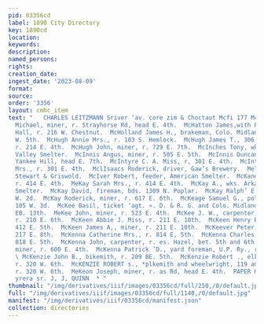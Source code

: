 ```yaml
---
pid: 03356cd
label: 1890 City Directory
key: 1890cd
location: 
keywords: 
description: 
named_persons: 
rights: 
creation_date: 
ingest_date: '2023-08-09'
format: 
source: 
order: '3356'
layout: cmhc_item
text: "   CHARLES LEITZMANN Sriver ‘av. core zim & Choctaut Mcfi 177 McK -  McHale
  Michael, miner, r. Strayhorse Rd, head E. 4th.  McHatton James,with Pioneer Billiard
  Hall, r. 216 W. Chestnut.  McHolland James H., brakeman, Colo. Midland Ry, r. 216
  W. 5th.  McHugh Annie Mrs., r. 103 S. Hemlock.  McHugh James T., 306 Harrison av.,
  r. 214 E. 4th.  McHugh John, miner, r. 729 E. 7th.  McInches Tony, wks. Arkansas
  Valley Smelter.  McInnis Angus, miner, r. 505 E. 5th.  McInnis Duncan, miner, r.
  Yankee Hill, head E. 7th.  McIntyre C. A. Miss, r, 301 E. 4th.  McIntyre Mary C.
  Mrs., r. 301 E. 4th.  MclIsaacs Roderick, driver, Gaw’s Brewery.  Melver John, with
  Stewart & Griswold.  McIver Robert, feeder, American Smelter.  McKane James, teamster,
  r. 414 E. 4th.  MeKay Sarah Mrs., r. 414 E. 4th.  McKay A., wks. Arkansas Valley
  Smelter.  McKay David, fireman, bds. 1309 N. Poplar.  McKay Ralph’ E., saloon, 144
  W. 2d.  McKay Roderick, miner, r. 617 E. 6th.  McKeage Samuel G., policeman, r.
  105 W. 3d.  McKee Basil, ticket ‘agt. ». D. & R. G. and Colo. Midland R’ys, r. 132
  EB. 13th.  MeKee John, miner, r. 523 E. 4th.  McKee J. W., carpenter, O. F. Drew,
  r. 210 E. 6th.  McKeen Abbie J. Miss, r. 211 E. 10th.  McKeen Henry E., miner, r.
  412 E. 5th.  McKeen James A,, miner, r. 211 E. 10th.  McKeever Peter, mining, r.
  217 E. 8th.  McKenna Catherine Mrs., r. 814 E, 5th.  McKenna Charles, miner, r.
  818 E. 5th.  McKenna John, carpenter, r. es. Hazel, bet. 5th and 6th.  McKenna Patrick,
  miner, r. 600 E. 4th.  McKenna Patrick ’D., yard foreman, U.P. Ry., r. 1215 N. Hazel.
  \ McKenzie John B., bikemith, r. 209 BE. 5th.  McKenzie Robert ., elk, Tamm & Arcularius,
  r. 320 W. 6th.  McKENZIE ROBERT s., *plkemith and wheelwright, 119 and 121 E. 6th,
  r. 320 W. 6th.  MeKeon Joseph, miner, r. as Rd, head E. 4th.  PAPER HANGING, xasr
  yrera sr. J, J, QUINN  * "
thumbnail: "/img/derivatives/iiif/images/03356cd/full/250,/0/default.jpg"
full: "/img/derivatives/iiif/images/03356cd/full/1140,/0/default.jpg"
manifest: "/img/derivatives/iiif/03356cd/manifest.json"
collection: directories
---
```

